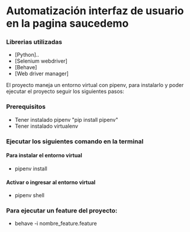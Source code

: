 # Automatización interfaz de usuario en la pagina saucedemo

### Librerias utilizadas
* [Python]..
* [Selenium webdriver]
* [Behave]
* [Web driver manager]

El proyecto maneja un entorno virtual con pipenv, para instalarlo y poder ejecutar el proyecto seguir los siguientes pasos: 
### Prerequisitos
* Tener instalado pipenv "pip install pipenv"
* Tener instalado virtualenv

### Ejecutar los siguientes comando en la terminal

#### Para instalar el entorno virtual
* pipenv install

#### Activar o ingresar al entorno virtual 
* pipenv shell

### Para ejecutar un feature del proyecto:
* behave -i nombre_feature.feature

